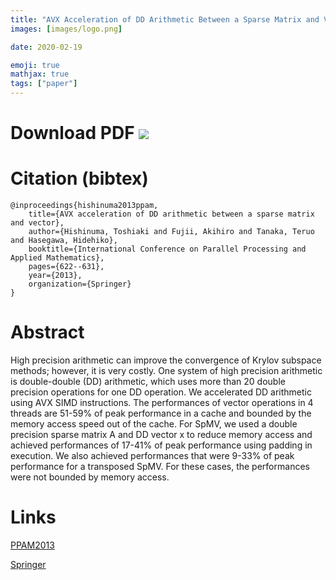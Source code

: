 ```yaml
---
title: "AVX Acceleration of DD Arithmetic Between a Sparse Matrix and Vector"
images: [images/logo.png]

date: 2020-02-19

emoji: true
mathjax: true
tags: ["paper"]
---
```


# Download PDF [![](https://storage.googleapis.com/numa_blog/etc/icon_pdf.png)][1] 

[1]: https://storage.googleapis.com/numa_blog/publications/PPAM2013.pdf

# Citation (bibtex)

```
@inproceedings{hishinuma2013ppam,
	title={AVX acceleration of DD arithmetic between a sparse matrix and vector},
	author={Hishinuma, Toshiaki and Fujii, Akihiro and Tanaka, Teruo and Hasegawa, Hidehiko},
	booktitle={International Conference on Parallel Processing and Applied Mathematics},
	pages={622--631},
	year={2013},
	organization={Springer}
}
```

# Abstract

High precision arithmetic can improve the convergence of Krylov subspace methods;
however, it is very costly.
One system of high precision arithmetic is double-double (DD) arithmetic, which uses more than 20 double precision operations for one DD operation.
We accelerated DD arithmetic using AVX SIMD instructions.
The performances of vector operations in 4 threads are 51-59\% of peak performance in a cache
and bounded by the memory access speed out of the cache.
For SpMV, we used a double precision sparse matrix A and DD vector x to reduce memory access
and achieved performances of 17-41\% of peak performance using padding in execution.
We also achieved performances that were 9-33\% of peak performance for a transposed SpMV.
For these cases, the performances were not bounded by memory access.

# Links

[PPAM2013](https://ppam.pl/prev/ppam2013/)

[Springer](https://link.springer.com/chapter/10.1007/978-3-642-55224-3_58)
